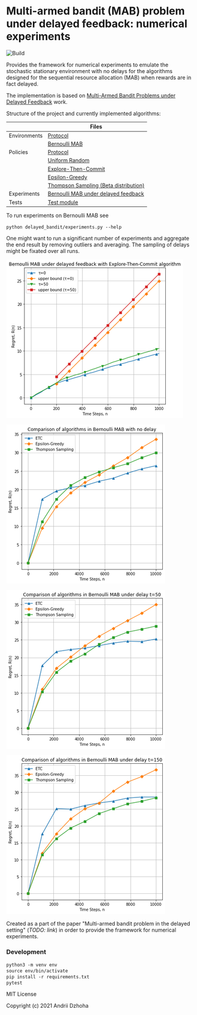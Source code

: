 # Multi-armed bandit (MAB) problem under delayed feedback: numerical experiments

![Build](https://github.com/djo/delayed-bandit/workflows/Python%20application/badge.svg)

Provides the framework for numerical experiments to emulate the stochastic stationary environment with no delays
for the algorithms designed for the sequential resource allocation (MAB) when rewards are in fact delayed.

The implementation is based on [Multi-Armed Bandit Problems under Delayed Feedback](https://era.library.ualberta.ca/items/29b7d797-1ad1-463b-b48b-2cdb0f0730f5) work.

Structure of the project and currently implemented algorithms:

||Files|
|-|-|
|Environments|[Protocol](delayed_bandit/environments/environment.py)|
||[Bernoulli MAB](delayed_bandit/environments/bernoulli_bandit.py)|
|Policies|[Protocol](delayed_bandit/policies/policy.py)|
||[Uniform Random](delayed_bandit/policies/uniform_random.py)|
||[Explore-Then-Commit](delayed_bandit/policies/etc.py)|
||[Epsilon-Greedy](delayed_bandit/policies/epsilon_greedy.py)|
||[Thompson Sampling (Beta distribution)](delayed_bandit/policies/beta_thompson_sampling.py)|
|Experiments|[Bernoulli MAB under delayed feedback](delayed_bandit/experiments.py)|
|Tests|[Test module](delayed_bandit/test/)|

To run experiments on Bernoulli MAB see
```
python delayed_bandit/experiments.py --help
```

One might want to run a significant number of experiments and aggregate the end result by removing outliers and averaging.
The sampling of delays might be fixated over all runs.

![Bernoulli MAB under delayed feedback with Explore-Then-Commit algorithm](bernoulli-mab-explore-then-commit.png)

![Comparison of algorithms in Bernoulli MAB with no delays](all-algorithms-no-delay.png)

![Comparison of algorithms in Bernoulli MAB under delay t=50](all-algorithms-delay-50.png)

![Comparison of algorithms in Bernoulli MAB under delay t=150](all-algorithms-delay-150.png)

Created as a part of the paper "Multi-armed bandit problem in the delayed setting" (*TODO: link*)
in order to provide the framework for numerical experiments.

### Development

```
python3 -m venv env
source env/bin/activate
pip install -r requirements.txt
pytest
```

MIT License

Copyright (c) 2021 Andrii Dzhoha
